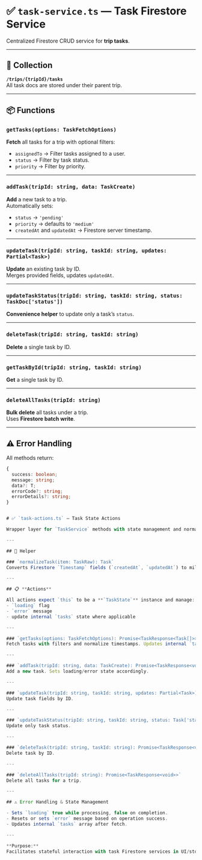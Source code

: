 # ✅ `task-service.ts` — Task Firestore Service

Centralized Firestore CRUD service for **trip tasks**.

---

## 🔗 Collection

**`/trips/{tripId}/tasks`**  
All task docs are stored under their parent trip.

---

## 📦 **Functions**

### `getTasks(options: TaskFetchOptions)`

**Fetch** all tasks for a trip with optional filters:

- `assignedTo` → Filter tasks assigned to a user.
- `status` → Filter by task status.
- `priority` → Filter by priority.

---

### `addTask(tripId: string, data: TaskCreate)`

**Add** a new task to a trip.  
Automatically sets:

- `status` → `'pending'`
- `priority` → defaults to `'medium'`
- `createdAt` and `updatedAt` → Firestore server timestamp.

---

### `updateTask(tripId: string, taskId: string, updates: Partial<Task>)`

**Update** an existing task by ID.  
Merges provided fields, updates `updatedAt`.

---

### `updateTaskStatus(tripId: string, taskId: string, status: TaskDoc['status'])`

**Convenience helper** to update only a task’s `status`.

---

### `deleteTask(tripId: string, taskId: string)`

**Delete** a single task by ID.

---

### `getTaskById(tripId: string, taskId: string)`

**Get** a single task by ID.

---

### `deleteAllTasks(tripId: string)`

**Bulk delete** all tasks under a trip.  
Uses **Firestore batch write**.

---

## ⚠️ **Error Handling**

All methods return:

```ts
{
  success: boolean;
  message: string;
  data?: T;
  errorCode?: string;
  errorDetails?: string;
}


# ✅ `task-actions.ts` — Task State Actions

Wrapper layer for `TaskService` methods with state management and normalization.

---

## 🔄 Helper

### `normalizeTask(item: TaskRaw): Task`
Converts Firestore `Timestamp` fields (`createdAt`, `updatedAt`) to milliseconds.

---

## 📋 **Actions**

All actions expect `this` to be a **`TaskState`** instance and manage:
- `loading` flag
- `error` message
- update internal `tasks` state where applicable

---

### `getTasks(options: TaskFetchOptions): Promise<TaskResponse<Task[]>>`
Fetch tasks with filters and normalize timestamps. Updates internal `tasks` state.

---

### `addTask(tripId: string, data: TaskCreate): Promise<TaskResponse<void>>`
Add a new task. Sets loading/error state accordingly.

---

### `updateTask(tripId: string, taskId: string, updates: Partial<Task>): Promise<TaskResponse<void>>`
Update task fields by ID.

---

### `updateTaskStatus(tripId: string, taskId: string, status: Task['status']): Promise<TaskResponse<void>>`
Update only task status.

---

### `deleteTask(tripId: string, taskId: string): Promise<TaskResponse<void>>`
Delete task by ID.

---

### `deleteAllTasks(tripId: string): Promise<TaskResponse<void>>`
Delete all tasks for a trip.

---

## ⚠️ Error Handling & State Management

- Sets `loading` true while processing, false on completion.
- Resets or sets `error` message based on operation success.
- Updates internal `tasks` array after fetch.

---

**Purpose:**
Facilitates stateful interaction with task Firestore services in UI/store context.
```
